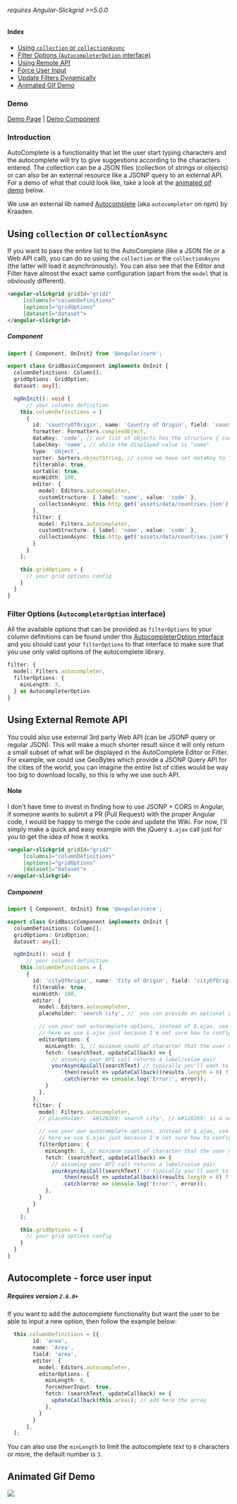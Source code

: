###### _requires Angular-Slickgrid >=5.0.0_

#### Index
- [Using `collection` or `collectionAsync`](#using-collection-or-collectionasync)
- [Filter Options (`AutocompleterOption` interface)](#filter-options-autocompleteroption-interface)
- [Using Remote API](#using-external-remote-api)
- [Force User Input](#autocomplete---force-user-input)
- [Update Filters Dynamically](../../column-functionalities/filters/input-filter.md#update-filters-dynamically)
- [Animated Gif Demo](#animated-gif-demo)

### Demo
[Demo Page](https://ghiscoding.github.io/angular-slickgrid-bs4-demo/#/editor) | [Demo Component](https://github.com/ghiscoding/slickgrid-universal/blob/master/frameworks/angular-slickgrid/src/demos/examples/grid-editor.component.ts)

### Introduction
AutoComplete is a functionality that let the user start typing characters and the autocomplete will try to give suggestions according to the characters entered. The collection can be a JSON files (collection of strings or objects) or can also be an external resource like a JSONP query to an external API. For a demo of what that could look like, take a look at the [animated gif demo](#animated-gif-demo) below.

We use an external lib named [Autocomplete](https://github.com/kraaden/autocomplete) (aka `autocompleter` on npm) by Kraaden.

## Using `collection` or `collectionAsync`
If you want to pass the entire list to the AutoComplete (like a JSON file or a Web API call), you can do so using the `collection` or the `collectionAsync` (the latter will load it asynchronously). You can also see that the Editor and Filter have almost the exact same configuration (apart from the `model` that is obviously different).

```html
<angular-slickgrid gridId="grid2"
     [columns]="columnDefinitions"
     [options]="gridOptions"
     [dataset]="dataset">
</angular-slickgrid>
```

##### Component
```typescript
import { Component, OnInit} from '@angular/core';

export class GridBasicComponent implements OnInit {
  columnDefinitions: Column[];
  gridOptions: GridOption;
  dataset: any[];

  ngOnInit(): void {
      // your columns definition
    this.columnDefinitions = [
      {
        id: 'countryOfOrigin', name: 'Country of Origin', field: 'countryOfOrigin',
        formatter: Formatters.complexObject,
        dataKey: 'code', // our list of objects has the structure { code: 'CA', name: 'Canada' }, since we want to use the code`, we will set the dataKey to "code"
        labelKey: 'name', // while the displayed value is "name"
        type: 'object',
        sorter: Sorters.objectString, // since we have set dataKey to "code" our output type will be a string, and so we can use this objectString, this sorter always requires the dataKey
        filterable: true,
        sortable: true,
        minWidth: 100,
        editor: {
          model: Editors.autocompleter,
          customStructure: { label: 'name', value: 'code' },
          collectionAsync: this.http.get('assets/data/countries.json'), // this demo will load the JSON file asynchronously
        },
        filter: {
          model: Filters.autocompleter,
          customStructure: { label: 'name', value: 'code' },
          collectionAsync: this.http.get('assets/data/countries.json'),
        }
      }
    ];

    this.gridOptions = {
      // your grid options config
    }
  }
}
```

### Filter Options (`AutocompleterOption` interface)
All the available options that can be provided as `filterOptions` to your column definitions can be found under this [AutocompleterOption interface](https://github.com/ghiscoding/slickgrid-universal/blob/master/packages/common/src/interfaces/autocompleterOption.interface.ts) and you should cast your `filterOptions` to that interface to make sure that you use only valid options of the autocomplete library.

```ts
filter: {
  model: Filters.autocompleter,
  filterOptions: {
    minLength: 3,
  } as AutocompleterOption
}
```

## Using External Remote API
You could also use external 3rd party Web API (can be JSONP query or regular JSON). This will make a much shorter result since it will only return a small subset of what will be displayed in the AutoComplete Editor or Filter. For example, we could use GeoBytes which provide a JSONP Query API for the cities of the world, you can imagine the entire list of cities would be way too big to download locally, so this is why we use such API.

#### Note
I don't have time to invest in finding how to use JSONP + CORS in Angular, if someone wants to submit a PR (Pull Request) with the proper Angular code, I would be happy to merge the code and update the Wiki. For now, I'll simply make a quick and easy example with the jQuery `$.ajax` call just for you to get the idea of how it works.

```html
<angular-slickgrid gridId="grid2"
     [columns]="columnDefinitions"
     [options]="gridOptions"
     [dataset]="dataset">
</angular-slickgrid>
```

##### Component
```typescript
import { Component, OnInit} from '@angular/core';

export class GridBasicComponent implements OnInit {
  columnDefinitions: Column[];
  gridOptions: GridOption;
  dataset: any[];

  ngOnInit(): void {
      // your columns definition
    this.columnDefinitions = [
      {
        id: 'cityOfOrigin', name: 'City of Origin', field: 'cityOfOrigin',
        filterable: true,
        minWidth: 100,
        editor: {
          model: Editors.autocompleter,
          placeholder: 'search city', //  you can provide an optional placeholder to help your users

          // use your own autocomplete options, instead of $.ajax, use http
          // here we use $.ajax just because I'm not sure how to configure http with JSONP and CORS
          editorOptions: {
            minLength: 3, // minimum count of character that the user needs to type before it queries to the remote
            fetch: (searchText, updateCallback) => {
              // assuming your API call returns a label/value pair
              yourAsyncApiCall(searchText) // typically you'll want to return no more than 10 results
                 .then(result => updateCallback((results.length > 0) ? results : [{ label: 'No match found.', value: '' }]))
                 .catch(error => console.log('Error:', error));
            }
          },
        },
        filter: {
          model: Filters.autocompleter,
          // placeholder: '&#128269; search city', // &#128269; is a search icon, this provide an option placeholder

          // use your own autocomplete options, instead of $.ajax, use http
          // here we use $.ajax just because I'm not sure how to configure http with JSONP and CORS
          filterOptions: {
            minLength: 3, // minimum count of character that the user needs to type before it queries to the remote
            fetch: (searchText, updateCallback) => {
              // assuming your API call returns a label/value pair
              yourAsyncApiCall(searchText) // typically you'll want to return no more than 10 results
                 .then(result => updateCallback((results.length > 0) ? results : [{ label: 'No match found.', value: '' }]))
                 .catch(error => console.log('Error:', error));
            },
          }
        }
      }
    ];

    this.gridOptions = {
      // your grid options config
    }
  }
}
```
## Autocomplete - force user input
##### Requires version `2.6.0+`
If you want to add the autocomplete functionality but want the user to be able to input a new option, then follow the example below:

```ts
  this.columnDefinitions = [{
        id: 'area',
        name: 'Area',
        field: 'area',
        editor: {
          model: Editors.autocompleter,
          editorOptions: {
            minLength: 0,
            forceUserInput: true,
            fetch: (searchText, updateCallback) => {
              updateCallback(this.areas); // add here the array
            },
          }
        }
      },
  ];
```
You can also use the `minLength` to limit the autocomplete text to `0` characters or more, the default number is `3`.

## Animated Gif Demo
![](https://user-images.githubusercontent.com/643976/50624023-d5e16c80-0ee9-11e9-809c-f98967953ba4.gif)
